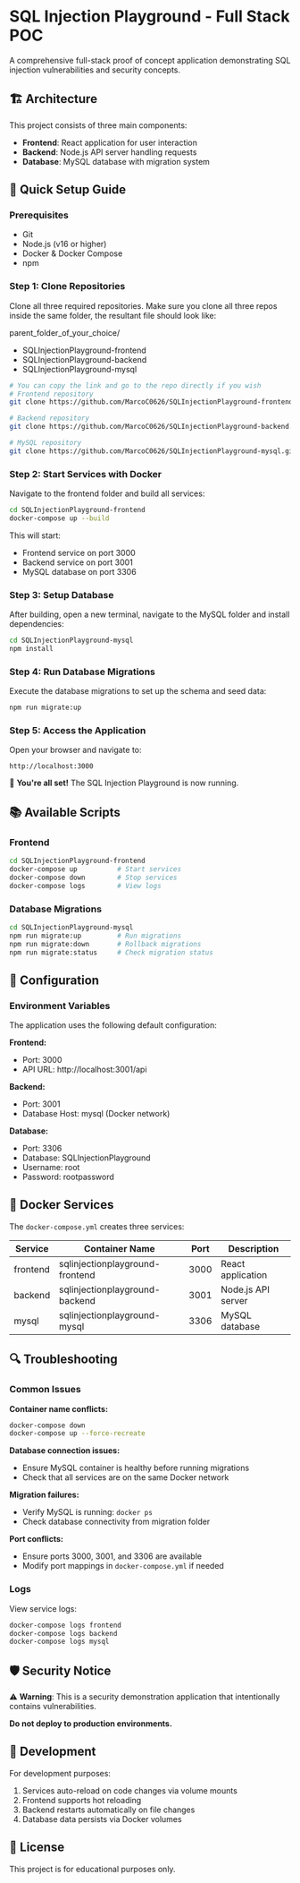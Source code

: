 # SQL Injection Playground - Full Stack POC

A comprehensive full-stack proof of concept application demonstrating SQL injection vulnerabilities and security concepts.

## 🏗️ Architecture

This project consists of three main components:
- **Frontend**: React application for user interaction
- **Backend**: Node.js API server handling requests
- **Database**: MySQL database with migration system

## 🚀 Quick Setup Guide

### Prerequisites
- Git
- Node.js (v16 or higher)
- Docker & Docker Compose
- npm

### Step 1: Clone Repositories

Clone all three required repositories. Make sure you clone all three repos inside the same folder, the resultant file should look like:

parent_folder_of_your_choice/
- SQLInjectionPlayground-frontend
- SQLInjectionPlayground-backend
- SQLInjectionPlayground-mysql

```bash
# You can copy the link and go to the repo directly if you wish
# Frontend repository
git clone https://github.com/MarcoC0626/SQLInjectionPlayground-frontend.git

# Backend repository  
git clone https://github.com/MarcoC0626/SQLInjectionPlayground-backend.git

# MySQL repository
git clone https://github.com/MarcoC0626/SQLInjectionPlayground-mysql.git
```

### Step 2: Start Services with Docker

Navigate to the frontend folder and build all services:

```bash
cd SQLInjectionPlayground-frontend
docker-compose up --build
```

This will start:
- Frontend service on port 3000
- Backend service on port 3001  
- MySQL database on port 3306

### Step 3: Setup Database

After building, open a new terminal, navigate to the MySQL folder and install dependencies:

```bash
cd SQLInjectionPlayground-mysql
npm install
```

### Step 4: Run Database Migrations

Execute the database migrations to set up the schema and seed data:

```bash
npm run migrate:up
```

### Step 5: Access the Application

Open your browser and navigate to:
```
http://localhost:3000
```

🎉 **You're all set!** The SQL Injection Playground is now running.

## 📚 Available Scripts

### Frontend
```bash
cd SQLInjectionPlayground-frontend
docker-compose up          # Start services
docker-compose down        # Stop services
docker-compose logs        # View logs
```

### Database Migrations
```bash
cd SQLInjectionPlayground-mysql
npm run migrate:up         # Run migrations
npm run migrate:down       # Rollback migrations
npm run migrate:status     # Check migration status
```

## 🔧 Configuration

### Environment Variables
The application uses the following default configuration:

**Frontend:**
- Port: 3000
- API URL: http://localhost:3001/api

**Backend:**
- Port: 3001
- Database Host: mysql (Docker network)

**Database:**
- Port: 3306
- Database: SQLInjectionPlayground
- Username: root
- Password: rootpassword

## 🐳 Docker Services

The `docker-compose.yml` creates three services:

| Service | Container Name | Port | Description |
|---------|---------------|------|-------------|
| frontend | sqlinjectionplayground-frontend | 3000 | React application |
| backend | sqlinjectionplayground-backend | 3001 | Node.js API server |
| mysql | sqlinjectionplayground-mysql | 3306 | MySQL database |

## 🔍 Troubleshooting

### Common Issues

**Container name conflicts:**
```bash
docker-compose down
docker-compose up --force-recreate
```

**Database connection issues:**
- Ensure MySQL container is healthy before running migrations
- Check that all services are on the same Docker network

**Migration failures:**
- Verify MySQL is running: `docker ps`
- Check database connectivity from migration folder

**Port conflicts:**
- Ensure ports 3000, 3001, and 3306 are available
- Modify port mappings in `docker-compose.yml` if needed

### Logs
View service logs:
```bash
docker-compose logs frontend
docker-compose logs backend  
docker-compose logs mysql
```

## 🛡️ Security Notice

⚠️ **Warning**: This is a security demonstration application that intentionally contains vulnerabilities. 

**Do not deploy to production environments.**

## 🧪 Development

For development purposes:

1. Services auto-reload on code changes via volume mounts
2. Frontend supports hot reloading
3. Backend restarts automatically on file changes
4. Database data persists via Docker volumes

## 📝 License

This project is for educational purposes only.
